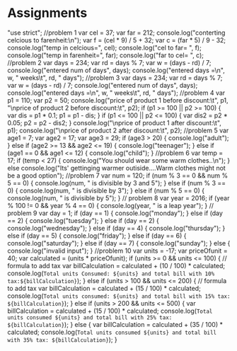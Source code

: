 # Assignments
"use strict";
//problem 1
var cel = 37;
var far = 212;
console.log("conterting celcious to farenheit:\n");
var f = (cel * 9) / 5 + 32;
var c = (far * 5) / 9 - 32;
console.log("temp in celcious=", cel);
console.log("cel to far= ", f);
console.log("temp in farenheit=", far);
console.log("far to cel= ", c);
//problem 2
var days = 234;
var rd = days % 7;
var w = (days - rd) / 7;
console.log("entered num of days", days);
console.log("entered days =\n", w, " weeks\t", rd, " days");
//problem 3
var days = 234;
var rd = days % 7;
var w = (days - rd) / 7;
console.log("entered num of days", days);
console.log("entered days =\n", w, " weeks\t", rd, " days");
//problem 4
var p1 = 110;
var p2 = 50;
console.log("price of product 1 before discount:\t", p1, "\nprice of product 2 before discount:\t", p2);
if (p1 >= 100 || p2 >= 100) {
    var dis = p1 * 0.1;
    p1 = p1 - dis;
}
if (p1 <= 100 || p2 <= 100) {
    var dis2 = p2 * 0.05;
    p2 = p2 - dis2;
}
console.log("\nprice of product 1 after discount:\t", p1);
console.log("\nprice of product 2 after discount:\t", p2);
//problem 5
var age1 = 7;
var age2 = 17;
var age3 = 29;
if (age3 > 20) {
    console.log("adult");
}
else if (age2 >= 13 && age2 <= 19) {
    console.log("teenager");
}
else if (age1 == 0 && age1 <= 12) {
    console.log("child");
}
//problem 6
var temp = 17;
if (temp < 27) {
    console.log("You should wear some warm clothes..\n");
}
else
    console.log("Its' gettinging warmer outiside....Warm clothes might not be a good option");
//problem 7
var num = 120;
if (num % 3 == 0 && num % 5 == 0) {
    console.log(num, " is divisible by 3 and 5");
}
else if (num % 3 == 0) {
    console.log(num, " is divisible by 3");
}
else if (num % 5 == 0) {
    console.log(num, " is divisible by 5");
}
// problem 8
var year = 2016;
if (year % 100 != 0 && year % 4 == 0) {
    console.log(year, " is a leap year");
}
// problem 9
var day = 1;
if (day == 1) {
    console.log("monday");
}
else if (day == 2) {
    console.log("tuesday");
}
else if (day == 2) {
    console.log("wednesday");
}
else if (day == 4) {
    console.log("thursday");
}
else if (day == 5) {
    console.log("friday");
}
else if (day == 6) {
    console.log("saturday");
}
else if (day == 7) {
    console.log("sunday");
}
else {
    console.log("invalid input");
}
//problem 10
var units = -17;
var priceOfunit = 40;
var calculated = (units * priceOfunit);
if (units >= 0 && units <= 100) {
    // formula to add tax
    var billCalculation = calculated + (10 / 100) * calculated;
    console.log(`Total units Consumed: ${units} and total bill with 10% tax:${billCalculation}`);
}
else if (units > 100 && units <= 200) {
    // formula to add tax
    var billCalculation = calculated + (15 / 100) * calculated;
    console.log(`Total units consumed: ${units} and total bill with 15% tax: ${billCalculation}`);
}
else if (units > 200 && units <= 500) {
    var billCalculation = calculated + (15 / 100) * calculated;
    console.log(`Total units consumed ${units} and total bill with 25% tax: ${billCalculation}`);
}
else {
    var billCalculation = calculated + (35 / 100) * calculated;
    console.log(`Total units consumed ${units} and total bill with 35% tax: ${billCalculation}`);
}
